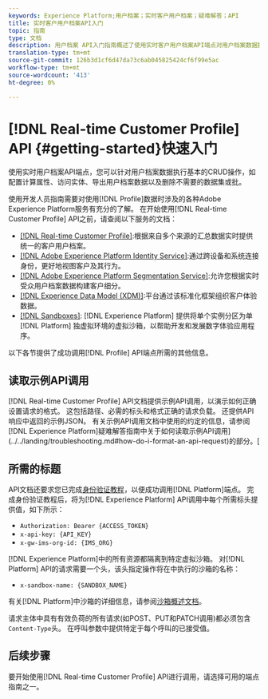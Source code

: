 ```yaml
---
keywords: Experience Platform;用户档案；实时客户用户档案；疑难解答；API
title: 实时客户用户档案API入门
topic: 指南
type: 文档
description: 用户档案 API入门指南概述了使用实时客户用户档案API端点对用户档案数据执行基本CRUD操作所需了解的关键概念和基本功能。
translation-type: tm+mt
source-git-commit: 126b3d1cf6d47da73c6ab045825424cf6f99e5ac
workflow-type: tm+mt
source-wordcount: '413'
ht-degree: 0%

---
```



# [!DNL Real-time Customer Profile] API {#getting-started}快速入门

使用实时用户档案API端点，您可以针对用户档案数据执行基本的CRUD操作，如配置计算属性、访问实体、导出用户档案数据以及删除不需要的数据集或批。

使用开发人员指南需要对使用[!DNL Profile]数据时涉及的各种Adobe Experience Platform服务有充分的了解。 在开始使用[!DNL Real-time Customer Profile] API之前，请查阅以下服务的文档：

* [[!DNL Real-time Customer Profile]](../home.md):根据来自多个来源的汇总数据实时提供统一的客户用户档案。
* [[!DNL Adobe Experience Platform Identity Service]](../../identity-service/home.md):通过跨设备和系统连接身份，更好地视图客户及其行为。
* [[!DNL Adobe Experience Platform Segmentation Service]](../../segmentation/home.md):允许您根据实时受众用户档案数据构建客户细分。
* [[!DNL Experience Data Model (XDM)]](../../xdm/home.md):平台通过该标准化框架组织客户体验数据。
* [[!DNL Sandboxes]](../../sandboxes/home.md): [!DNL Experience Platform] 提供将单个实例分区为单 [!DNL Platform] 独虚拟环境的虚拟沙箱，以帮助开发和发展数字体验应用程序。

以下各节提供了成功调用[!DNL Profile] API端点所需的其他信息。

## 读取示例API调用

[!DNL Real-time Customer Profile] API文档提供示例API调用，以演示如何正确设置请求的格式。 这包括路径、必需的标头和格式正确的请求负载。 还提供API响应中返回的示例JSON。 有关示例API调用文档中使用的约定的信息，请参阅[!DNL Experience Platform]疑难解答指南中关于如何读取示例API调用](../../landing/troubleshooting.md#how-do-i-format-an-api-request)的部分。[

## 所需的标题

API文档还要求您已完成[身份验证教程](https://www.adobe.com/go/platform-api-authentication-en)，以便成功调用[!DNL Platform]端点。 完成身份验证教程后，将为[!DNL Experience Platform] API调用中每个所需标头提供值，如下所示：

* `Authorization: Bearer {ACCESS_TOKEN}`
* `x-api-key: {API_KEY}`
* `x-gw-ims-org-id: {IMS_ORG}`

[!DNL Experience Platform]中的所有资源都隔离到特定虚拟沙箱。 对[!DNL Platform] API的请求需要一个头，该头指定操作将在中执行的沙箱的名称：

* `x-sandbox-name: {SANDBOX_NAME}`

有关[!DNL Platform]中沙箱的详细信息，请参阅[沙箱概述文档](../../sandboxes/home.md)。

请求主体中具有有效负荷的所有请求(如POST、PUT和PATCH调用)都必须包含`Content-Type`头。 在呼叫参数中提供特定于每个呼叫的已接受值。

## 后续步骤

要开始使用[!DNL Real-time Customer Profile] API进行调用，请选择可用的端点指南之一。